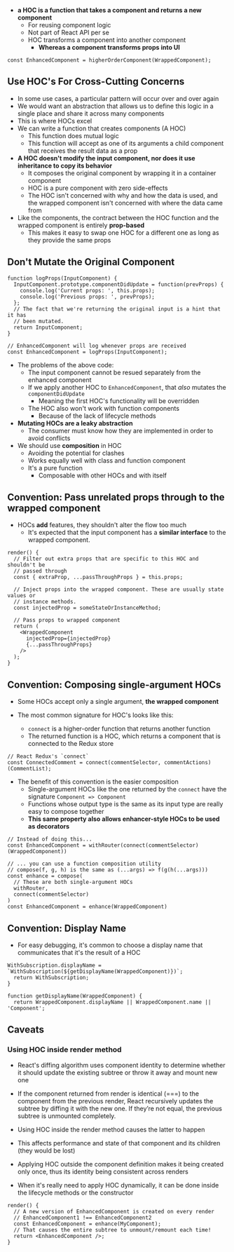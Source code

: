 - **a HOC is a function that takes a component and returns a new component**
  - For reusing component logic
  - Not part of React API per se
  - HOC transforms a component into another component
    - **Whereas a component transforms props into UI**

```
const EnhancedComponent = higherOrderComponent(WrappedComponent);
```

## Use HOC's For Cross-Cutting Concerns

- In some use cases, a particular pattern will occur over and over again
- We would want an abstraction that allows us to define this logic in a single place and share it across many components
- This is where HOCs excel
- We can write a function that creates components (A HOC)
  - This function does mutual logic
  - This function will accept as one of its arguments a child component that receives the result data as a prop
- **A HOC doesn't modify the input component, nor does it use inheritance to copy its behavior**
  - It composes the original component by wrapping it in a container component
  - HOC is a pure component with zero side-effects
  - The HOC isn't concerned with why and how the data is used, and the wrapped component isn't concerned with where the data came from
- Like the components, the contract between the HOC function and the wrapped component is entirely **prop-based**
  - This makes it easy to swap one HOC for a different one as long as they provide the same props

## Don't Mutate the Original Component

```
function logProps(InputComponent) {
  InputComponent.prototype.componentDidUpdate = function(prevProps) {
    console.log('Current props: ', this.props);
    console.log('Previous props: ', prevProps);
  };
  // The fact that we're returning the original input is a hint that it has
  // been mutated.
  return InputComponent;
}

// EnhancedComponent will log whenever props are received
const EnhancedComponent = logProps(InputComponent);
```

- The problems of the above code:
  - The input component cannot be resued separately from the enhanced component
  - If we apply another HOC to `EnhancedComponent`, that _also_ mutates the `componentDidUpdate`
    - Meaning the first HOC's functionality will be overridden
  - The HOC also won't work with function components
    - Because of the lack of lifecycle methods
- **Mutating HOCs are a leaky abstraction**
  - The consumer must know how they are implemented in order to avoid conflicts
- We should use **composition** in HOC
  - Avoiding the potential for clashes
  - Works equally well with class and function component
  - It's a pure function
    - Composable with other HOCs and with itself

## Convention: Pass unrelated props through to the wrapped component

- HOCs **add** features, they shouldn't alter the flow too much
  - It's expected that the input component has a **similar interface** to the wrapped component.

```
render() {
  // Filter out extra props that are specific to this HOC and shouldn't be
  // passed through
  const { extraProp, ...passThroughProps } = this.props;

  // Inject props into the wrapped component. These are usually state values or
  // instance methods.
  const injectedProp = someStateOrInstanceMethod;

  // Pass props to wrapped component
  return (
    <WrappedComponent
      injectedProp={injectedProp}
      {...passThroughProps}
    />
  );
}
```

## Convention: Composing single-argument HOCs

- Some HOCs accept only a single argument, **the wrapped component**
- The most common signature for HOC's looks like this:

  - `connect` is a higher-order function that returns another function
  - The returned function is a HOC, which returns a component that is connected to the Redux store

```
// React Redux's `connect`
const ConnectedComment = connect(commentSelector, commentActions)(CommentList);
```

- The benefit of this convention is the easier composition
  - Single-argument HOCs like the one returned by the `connect` have the signature `Component => Component`
  - Functions whose output type is the same as its input type are really easy to compose together
  - **This same property also allows enhancer-style HOCs to be used as decorators**

```
// Instead of doing this...
const EnhancedComponent = withRouter(connect(commentSelector)(WrappedComponent))

// ... you can use a function composition utility
// compose(f, g, h) is the same as (...args) => f(g(h(...args)))
const enhance = compose(
  // These are both single-argument HOCs
  withRouter,
  connect(commentSelector)
)
const EnhancedComponent = enhance(WrappedComponent)
```

## Convention: Display Name

- For easy debugging, it's common to choose a display name that communicates that it's the result of a HOC

```
WithSubscription.displayName = `WithSubscription(${getDisplayName(WrappedComponent)})`;
  return WithSubscription;
}

function getDisplayName(WrappedComponent) {
  return WrappedComponent.displayName || WrappedComponent.name || 'Component';
```

## Caveats

### Using HOC inside render method

- React's diffing algorithm uses component identity to determine whether it should update the existing subtree or throw it away and mount new one
- If the component returned from render is identical (===) to the component from the previous render, React recursively updates the subtree by diffing it with the new one. If they’re not equal, the previous subtree is unmounted completely.

- Using HOC inside the render method causes the latter to happen

- This affects performance and state of that component and its children (they would be lost)

- Applying HOC outside the component definition makes it being created only once, thus its identity being consistent across renders

- When it's really need to apply HOC dynamically, it can be done inside the lifecycle methods or the constructor

```
render() {
  // A new version of EnhancedComponent is created on every render
  // EnhancedComponent1 !== EnhancedComponent2
  const EnhancedComponent = enhance(MyComponent);
  // That causes the entire subtree to unmount/remount each time!
  return <EnhancedComponent />;
}
```
